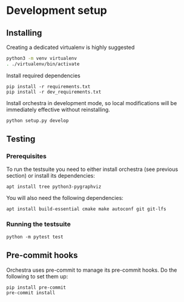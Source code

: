 # Development setup

## Installing

Creating a dedicated virtualenv is highly suggested

```bash
python3 -m venv virtualenv
. ./virtualenv/bin/activate
```

Install required dependencies
```
pip install -r requirements.txt
pip install -r dev_requirements.txt
```

Install orchestra in development mode, so local modifications will be immediately effective without reinstalling.

```
python setup.py develop
```

## Testing

### Prerequisites

To run the testsuite you need to either install orchestra (see previous section) or install its dependencies:

```
apt install tree python3-pygraphviz
```

You will also need the following dependencies:
```
apt install build-essential cmake make autoconf git git-lfs
```

### Running the testsuite

```
python -m pytest test
```

## Pre-commit hooks

Orchestra uses pre-commit to manage its pre-commit hooks. Do the following to set them up:

```
pip install pre-commit
pre-commit install
```
